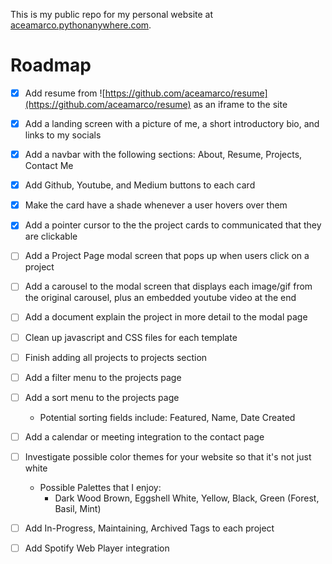 This is my public repo for my personal website at [aceamarco.pythonanywhere.com](http://aceamarco.pythonanywhere.com/).

# Roadmap

- [x] Add resume from ![https://github.com/aceamarco/resume](https://github.com/aceamarco/resume) as an iframe to the site

- [x] Add a landing screen with a picture of me, a short introductory bio, and links to my socials

- [x] Add a navbar with the following sections: About, Resume, Projects, Contact Me

- [x] Add Github, Youtube, and Medium buttons to each card

- [x] Make the card have a shade whenever a user hovers over them

- [x] Add a pointer cursor to the the project cards to communicated that they are clickable

- [ ] Add a Project Page modal screen that pops up when users click on a project

- [ ] Add a carousel to the modal screen that displays each image/gif from the original carousel, plus an embedded youtube video at the end

- [ ] Add a document explain the project in more detail to the modal page

- [ ] Clean up javascript and CSS files for each template

- [ ] Finish adding all projects to projects section

- [ ] Add a filter menu to the projects page

- [ ] Add a sort menu to the projects page
    - Potential sorting fields include: Featured, Name, Date Created 

- [ ] Add a calendar or meeting integration to the contact page

- [ ] Investigate possible color themes for your website so that it's not just white
    - Possible Palettes that I enjoy:
        - Dark Wood Brown, Eggshell White, Yellow, Black, Green (Forest, Basil, Mint)

- [ ] Add In-Progress, Maintaining, Archived Tags to each project

 -[ ] Add Spotify Web Player integration